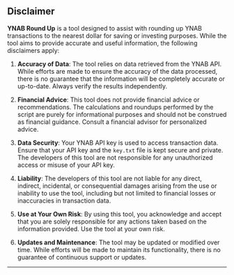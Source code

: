 ## Disclaimer

**YNAB Round Up** is a tool designed to assist with rounding up YNAB transactions to the nearest dollar for saving or investing purposes. While the tool aims to provide accurate and useful information, the following disclaimers apply:

1. **Accuracy of Data**: The tool relies on data retrieved from the YNAB API. While efforts are made to ensure the accuracy of the data processed, there is no guarantee that the information will be completely accurate or up-to-date. Always verify the results independently.

2. **Financial Advice**: This tool does not provide financial advice or recommendations. The calculations and roundups performed by the script are purely for informational purposes and should not be construed as financial guidance. Consult a financial advisor for personalized advice.

3. **Data Security**: Your YNAB API key is used to access transaction data. Ensure that your API key and the `key.txt` file is kept secure and private. The developers of this tool are not responsible for any unauthorized access or misuse of your API key.

4. **Liability**: The developers of this tool are not liable for any direct, indirect, incidental, or consequential damages arising from the use or inability to use the tool, including but not limited to financial losses or inaccuracies in transaction data.

5. **Use at Your Own Risk**: By using this tool, you acknowledge and accept that you are solely responsible for any actions taken based on the information provided. Use the tool at your own risk.

6. **Updates and Maintenance**: The tool may be updated or modified over time. While efforts will be made to maintain its functionality, there is no guarantee of continuous support or updates.

---
